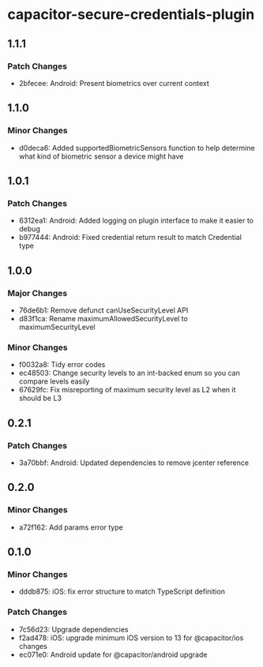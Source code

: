 # capacitor-secure-credentials-plugin

## 1.1.1

### Patch Changes

- 2bfecee: Android: Present biometrics over current context

## 1.1.0

### Minor Changes

- d0deca6: Added supportedBiometricSensors function to help determine what kind of biometric sensor a device might have

## 1.0.1

### Patch Changes

- 6312ea1: Android: Added logging on plugin interface to make it easier to debug
- b977444: Android: Fixed credential return result to match Credential type

## 1.0.0

### Major Changes

- 76de6b1: Remove defunct canUseSecurityLevel API
- d83f1ca: Rename maximumAllowedSecurityLevel to maximumSecurityLevel

### Minor Changes

- f0032a8: Tidy error codes
- ec48503: Change security levels to an int-backed enum so you can compare levels easily
- 67629fc: Fix misreporting of maximum security level as L2 when it should be L3

## 0.2.1

### Patch Changes

- 3a70bbf: Android: Updated dependencies to remove jcenter reference

## 0.2.0

### Minor Changes

- a72f162: Add params error type

## 0.1.0

### Minor Changes

- dddb875: iOS: fix error structure to match TypeScript definition

### Patch Changes

- 7c56d23: Upgrade dependencies
- f2ad478: iOS: upgrade minimum iOS version to 13 for @capacitor/ios changes
- ec071e0: Android update for @capacitor/android upgrade
